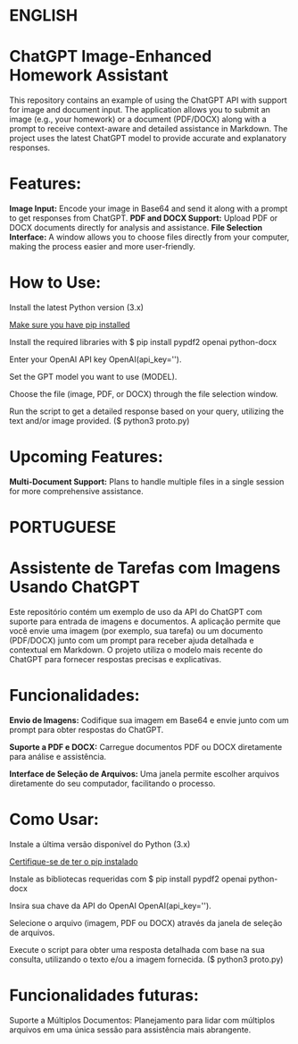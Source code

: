 # ENGLISH

# ChatGPT Image-Enhanced Homework Assistant
This repository contains an example of using the ChatGPT API with support for image and document input. The application allows you to submit an image (e.g., your homework) or a document (PDF/DOCX) along with a prompt to receive context-aware and detailed assistance in Markdown. The project uses the latest ChatGPT model to provide accurate and explanatory responses.

# Features:

**Image Input:** Encode your image in Base64 and send it along with a prompt to get responses from ChatGPT.
**PDF and DOCX Support:** Upload PDF or DOCX documents directly for analysis and assistance.
**File Selection Interface:** A window allows you to choose files directly from your computer, making the process easier and more user-friendly.

# How to Use:
Install the latest Python version (3.x)

[Make sure you have pip installed](https://phoenixnap.com/kb/install-pip-windows)

Install the required libraries with $ pip install pypdf2 openai python-docx  

Enter your OpenAI API key OpenAI(api_key='').

Set the GPT model you want to use (MODEL).

Choose the file (image, PDF, or DOCX) through the file selection window.

Run the script to get a detailed response based on your query, utilizing the text and/or image provided. ($ python3 proto.py)


# Upcoming Features:

**Multi-Document Support:** Plans to handle multiple files in a single session for more comprehensive assistance.

# PORTUGUESE

# Assistente de Tarefas com Imagens Usando ChatGPT
Este repositório contém um exemplo de uso da API do ChatGPT com suporte para entrada de imagens e documentos. A aplicação permite que você envie uma imagem (por exemplo, sua tarefa) ou um documento (PDF/DOCX) junto com um prompt para receber ajuda detalhada e contextual em Markdown. O projeto utiliza o modelo mais recente do ChatGPT para fornecer respostas precisas e explicativas.
# Funcionalidades:

**Envio de Imagens:** Codifique sua imagem em Base64 e envie junto com um prompt para obter respostas do ChatGPT.

**Suporte a PDF e DOCX:** Carregue documentos PDF ou DOCX diretamente para análise e assistência.

**Interface de Seleção de Arquivos:** Uma janela permite escolher arquivos diretamente do seu computador, facilitando o processo.

# Como Usar:
Instale a última versão disponível do Python (3.x)

[Certifique-se de ter o pip instalado](https://phoenixnap.com/kb/install-pip-windows)

Instale as bibliotecas requeridas com $ pip install pypdf2 openai python-docx  

Insira sua chave da API do OpenAI OpenAI(api_key='').

Selecione o arquivo (imagem, PDF ou DOCX) através da janela de seleção de arquivos.

Execute o script para obter uma resposta detalhada com base na sua consulta, utilizando o texto e/ou a imagem fornecida. ($ python3 proto.py)

# Funcionalidades futuras:
Suporte a Múltiplos Documentos: Planejamento para lidar com múltiplos arquivos em uma única sessão para assistência mais abrangente.
